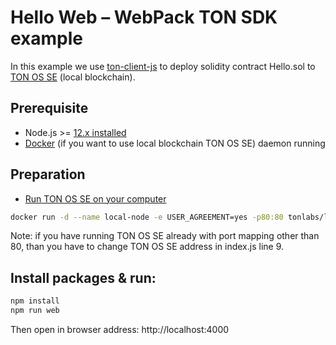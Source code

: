 # Hello Web – WebPack TON SDK example

In this example we use [ton-client-js](https://github.com/tonlabs/ton-client-js) to deploy solidity contract Hello.sol to [TON OS SE](https://docs.ton.dev/86757ecb2/p/2771b0-overview) (local blockchain).

## Prerequisite

* Node.js >= [12.x installed](https://nodejs.org)
* [Docker](https://docs.docker.com/desktop/#download-and-install) (if you want to use local blockchain TON OS SE) daemon running



## Preparation

* [Run TON OS SE on your computer](https://docs.ton.dev/86757ecb2/p/2771b0-overview) 

```sh
docker run -d --name local-node -e USER_AGREEMENT=yes -p80:80 tonlabs/local-node
```

Note: if you have running TON OS SE already with port mapping other than 80, than you have to
change TON OS SE address in index.js line 9.

## Install packages & run:

```sh
npm install
npm run web
```

Then open in browser address: http://localhost:4000
